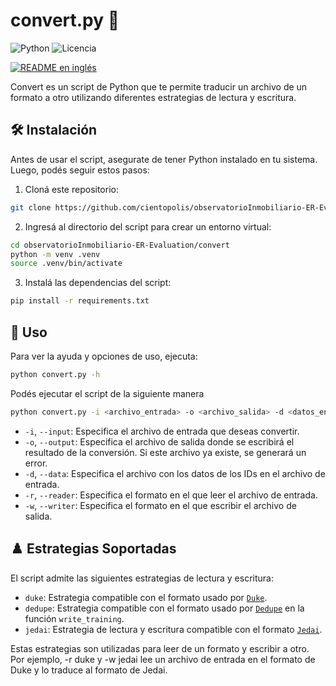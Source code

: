 # convert.py :arrows_counterclockwise:

![Python](https://img.shields.io/badge/Lenguaje-Python-blue.svg)
![Licencia](https://img.shields.io/badge/Licencia-MIT-green.svg)

[![README en inglés](https://img.shields.io/badge/lang-es-red.svg)](./README.md)

Convert es un script de Python que te permite traducir un archivo de
un formato a otro utilizando diferentes estrategias de lectura y escritura.

## :hammer_and_wrench: Instalación

Antes de usar el script, asegurate de tener Python instalado en tu sistema.
Luego, podés seguir estos pasos:

1. Cloná este repositorio:

```bash
git clone https://github.com/cientopolis/observatorioInmobiliario-ER-Evaluation
```

2. Ingresá al directorio del script para crear un entorno virtual:

```bash
cd observatorioInmobiliario-ER-Evaluation/convert
python -m venv .venv
source .venv/bin/activate
```

3. Instalá las dependencias del script:

```bash
pip install -r requirements.txt
```

## :rocket: Uso

Para ver la ayuda y opciones de uso, ejecuta:

```bash
python convert.py -h
```

Podés ejecutar el script de la siguiente manera

```bash
python convert.py -i <archivo_entrada> -o <archivo_salida> -d <datos_entrada> -r <lectura> -w <escritura>
```

- `-i`, `--input`: Especifica el archivo de entrada que deseas convertir.
- `-o`, `--output`: Especifica el archivo de salida donde se escribirá el
    resultado de la conversión. Si este archivo ya existe, se generará un error.
- `-d`, `--data`: Especifica el archivo con los datos de los IDs en el
    archivo de entrada.
- `-r`, `--reader`: Especifica el formato en el que leer el archivo de entrada.
- `-w`, `--writer`: Especifica el formato en el que escribir el archivo de salida.

## :chess_pawn: Estrategias Soportadas

El script admite las siguientes estrategias de lectura y escritura:

- `duke`: Estrategia compatible con el formato usado por [`Duke`](https://github.com/larsga/Duke/).
- `dedupe`: Estrategia compatible con el formato usado por [`Dedupe`](https://github.com/dedupeio/dedupe) en la función `write_training`.
- `jedai`: Estrategia de lectura y escritura compatible con el formato [`Jedai`](https://github.com/AI-team-UoA/pyJedAI/tree/main).

Estas estrategias son utilizadas para leer de un formato y escribir a otro.
Por ejemplo, -r duke y -w jedai lee un archivo de entrada en el formato de Duke
y lo traduce al formato de Jedai.
